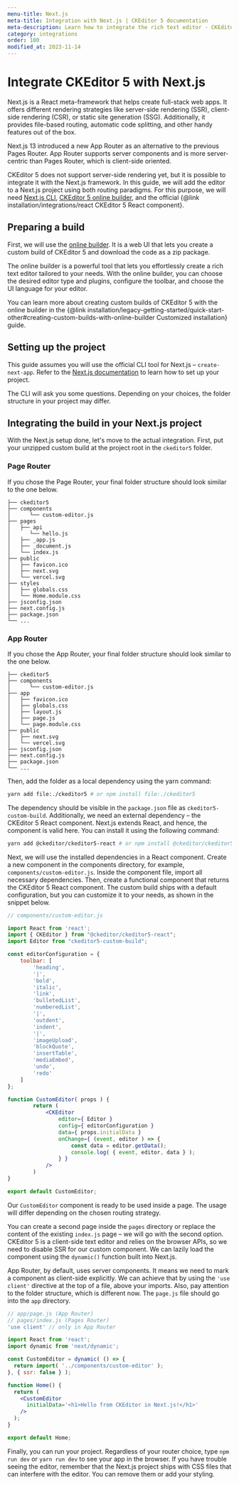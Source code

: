 ```yaml
---
menu-title: Next.js
meta-title: Integration with Next.js | CKEditor 5 documentation
meta-description: Learn how to integrate the rich text editor - CKEditor 5 - with the Next.js framework using the App Router or Pages Router routing strategies.
category: integrations
order: 100
modified_at: 2023-11-14
---
```


# Integrate CKEditor 5 with Next.js

Next.js is a React meta-framework that helps create full-stack web apps. It offers different rendering strategies like server-side rendering (SSR), client-side rendering (CSR), or static site generation (SSG). Additionally, it provides file-based routing, automatic code splitting, and other handy features out of the box.

Next.js 13 introduced a new App Router as an alternative to the previous Pages Router. App Router supports server components and is more server-centric than Pages Router, which is client-side oriented.

CKEditor&nbsp;5 does not support server-side rendering yet, but it is possible to integrate it with the Next.js framework. In this guide, we will add the editor to a Next.js project using both routing paradigms. For this purpose, we will need [Next.js CLI](https://nextjs.org/docs/pages/api-reference/create-next-app), [CKEditor&nbsp;5 online builder](https://ckeditor.com/ckeditor-5/online-builder/), and the official {@link installation/integrations/react CKEditor&nbsp;5 React component}.

## Preparing a build

First, we will use the [online builder](https://ckeditor.com/ckeditor-5/online-builder/). It is a web UI that lets you create a custom build of CKEditor&nbsp;5 and download the code as a zip package.

The online builder is a powerful tool that lets you effortlessly create a rich text editor tailored to your needs. With the online builder, you can choose the desired editor type and plugins, configure the toolbar, and choose the UI language for your editor.

You can learn more about creating custom builds of CKEditor&nbsp;5 with the online builder in the {@link installation/legacy-getting-started/quick-start-other#creating-custom-builds-with-online-builder Customized installation} guide.

## Setting up the project

This guide assumes you will use the official CLI tool for Next.js &ndash; `create-next-app`. Refer to the [Next.js documentation](https://nextjs.org/docs/pages/api-reference/create-next-app) to learn how to set up your project.

The CLI will ask you some questions. Depending on your choices, the folder structure in your project may differ.

## Integrating the build in your Next.js project

With the Next.js setup done, let's move to the actual integration. First, put your unzipped custom build at the project root in the `ckeditor5` folder.

### Page Router

If you chose the Page Router, your final folder structure should look similar to the one below.

```plain
├── ckeditor5
├── components
│      └── custom-editor.js
├── pages
│   ├── api
│      └── hello.js
│   ├── _app.js
│   ├── _document.js
│   └── index.js
├── public
│   ├── favicon.ico
│   ├── next.svg
│   └── vercel.svg
├── styles
│   ├── globals.css
│   └── Home.module.css
├── jsconfig.json
├── next.config.js
├── package.json
└── ...
```

### App Router

If you chose the App Router, your final folder structure should look similar to the one below.

```plain
├── ckeditor5
├── components
│      └── custom-editor.js
├── app
│   ├── favicon.ico
│   ├── globals.css
│   ├── layout.js
│   ├── page.js
│   └── page.module.css
├── public
│   ├── next.svg
│   └── vercel.svg
├── jsconfig.json
├── next.config.js
├── package.json
└── ...
```

Then, add the folder as a local dependency using the yarn command:

```bash
yarn add file:./ckeditor5 # or npm install file:./ckeditor5
```

The dependency should be visible in the `package.json` file as `ckeditor5-custom-build`. Additionally, we need an external dependency &ndash; the CKEditor&nbsp;5 React component. Next.js extends React, and hence, the component is valid here. You can install it using the following command:

```bash
yarn add @ckeditor/ckeditor5-react # or npm install @ckeditor/ckeditor5-react
```

Next, we will use the installed dependencies in a React component. Create a new component in the components directory, for example, `components/custom-editor.js`. Inside the component file, import all necessary dependencies. Then, create a functional component that returns the CKEditor&nbsp;5 React component. The custom build ships with a default configuration, but you can customize it to your needs, as shown in the snippet below.

```jsx
// components/custom-editor.js

import React from 'react';
import { CKEditor } from "@ckeditor/ckeditor5-react";
import Editor from "ckeditor5-custom-build";

const editorConfiguration = {
    toolbar: [
        'heading',
        '|',
        'bold',
        'italic',
        'link',
        'bulletedList',
        'numberedList',
        '|',
        'outdent',
        'indent',
        '|',
        'imageUpload',
        'blockQuote',
        'insertTable',
        'mediaEmbed',
        'undo',
        'redo'
    ]
};

function CustomEditor( props ) {
		return (
			<CKEditor
				editor={ Editor }
				config={ editorConfiguration }
				data={ props.initialData }
				onChange={ (event, editor ) => {
					const data = editor.getData();
					console.log( { event, editor, data } );
				} }
			/>
		)
}

export default CustomEditor;
```

Our `CustomEditor` component is ready to be used inside a page. The usage will differ depending on the chosen routing strategy.

You can create a second page inside the `pages` directory or replace the content of the existing `index.js` page &ndash; we will go with the second option. CKEditor&nbsp;5 is a client-side text editor and relies on the browser APIs, so we need to disable SSR for our custom component. We can lazily load the component using the `dynamic()` function built into Next.js.

App Router, by default, uses server components. It means we need to mark a component as client-side explicitly. We can achieve that by using the `'use client'` directive at the top of a file, above your imports. Also, pay attention to the folder structure, which is different now. The `page.js` file should go into the `app` directory.

```jsx
// app/page.js (App Router)
// pages/index.js (Pages Router)
'use client' // only in App Router

import React from 'react';
import dynamic from 'next/dynamic';

const CustomEditor = dynamic( () => {
  return import( '../components/custom-editor' );
}, { ssr: false } );

function Home() {
  return (
    <CustomEditor 
      initialData='<h1>Hello from CKEditor in Next.js!</h1>'
    />
  );
}

export default Home;
```

Finally, you can run your project. Regardless of your router choice, type `npm run dev` or `yarn run dev` to see your app in the browser. If you have trouble seeing the editor, remember that the Next.js project ships with CSS files that can interfere with the editor. You can remove them or add your styling.
